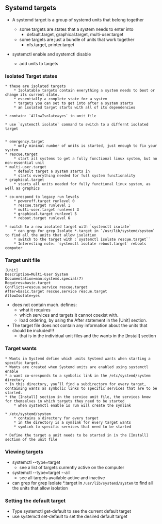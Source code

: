 ## Systemd targets
* A systemd target is a group of systemd units that belong together
    * some targets are states that a system needs to enter into 
        * default.target, graphical.target, multi-user.target
    * some targets are just a bundle of units that work together
        * nfs.target, printer.target

* systemctl enable and systemctl disable
    * add units to targets

### Isolated Target states
    * these are isolated targets
        * Isolatable targets contain everything a system needs to boot or change its current state.
        * essentially a complete state for a system
        * targets you can set to get into after a system starts
        * an isolated target starts with all of its dependencies
    
    * contain: `AllowIsolate=yes` in unit file

    * use `systemctl isolate` command to switch to a differnt isolated target


    * emergency.target
        * only minimal number of units is started, just enough to fix your system 
    * rescue.target
        * start all systems to get a fully functional linux system, but no non-essential unit
    * multi-user.target
        * default target a system starts in
        * starts everything needed for full system functionality
    * graphical.target
        * starts all units needed for fully functional linux system, as well as graphics

    * co-orespond to legacy run levels
        * poweroff.target runlevel 0
        * rescue.target runlevel 1
        * multi-user.target runlevel 3
        * graphical.target runlevel 5
        * reboot.target runlevel 6
    
    * switch to a new isolated target with `systemctl isolate`
        * can grep for grep Isolate *.target in `/usr/lib/systemd/system` to find all the units that allow isolation
        * switch to the target with :`systemctl isolate rescue.target``
        * Interesting note: `systemctl isolate reboot.target` reboots computer



### Target unit file
```
[Unit]
Description=Multi-User System
Documentation=man:systemd.special(7)
Requires=basic.target
Conflicts=rescue.service rescue.target
After=basic.target rescue.service rescue.target
AllowIsolate=yes
```

* does not contain much.  defines:
    * what it requires 
    * which services and targets it cannot coexist with. 
    * load ordering, by using the After statement in the [Unit] section.
* The target file does not contain any information about the units that should be included!!!
    * that is in the individual unit files and the wants in the [Install] section

### Target wants
    * Wants in Systemd define which units Systemd wants when starting a specific target.
    * Wants are created when Systemd units are enabled using systemctl enable
    * a want co-oresponds to a symbolic link in the /etc/systemd/system directory
    * In this directory, you’ll find a subdirectory for every target, containing wants as symbolic links to specific services that are to be started.
    * the [Install] section in the service unit file, the services know for themselves in which targets they need to be started
        * when systemctl enable is run will create the symlink
 
    * /etc/systemd/system
        * contains a directory for every target
        * in the directory is a symlink for every target wants
        * symlink to specific services that need to be started
    
    * Define the target a unit needs to be started in in the [Install] section of the unit file


### Viewing targets
* systemctl --type=target
    * see a list of targets currently active on the computer
* systemctl --type=target --all
    * see all targets available active and inactive
* can grep for grep Isolate *.target in `/usr/lib/systemd/system` to find all the units that allow isolation


### Setting the default target
* Type systemctl get-default to see the current default target 
* use systemctl set-default to set the desired default target